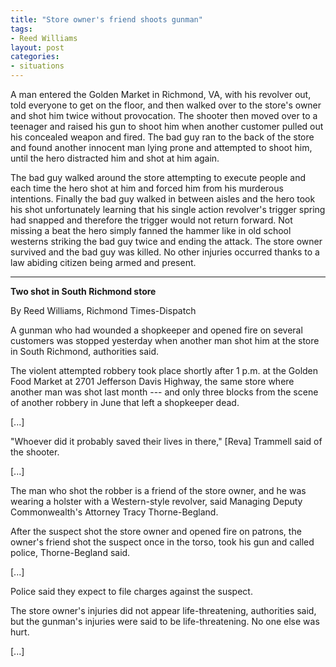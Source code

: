 ```yaml
---
title: "Store owner's friend shoots gunman"
tags:
- Reed Williams
layout: post
categories:
- situations
---
```


A man entered the Golden Market in Richmond, VA, with his revolver out, told everyone to get on the floor, and then walked over to the store's owner and shot him twice without provocation. The shooter then moved over to a teenager and raised his gun to shoot him when another customer pulled out his concealed weapon and fired. The bad guy ran to the back of the store and found another innocent man lying prone and attempted to shoot him, until the hero distracted him and shot at him again.

The bad guy walked around the store attempting to execute people and each time the hero shot at him and forced him from his murderous intentions. Finally the bad guy walked in between aisles and the hero took his shot unfortunately learning that his single action revolver's trigger spring had snapped and therefore the trigger would not return forward. Not missing a beat the hero simply fanned the hammer like in old school westerns striking the bad guy twice and ending the attack. The store owner survived and the bad guy was killed. No other injuries occurred thanks to a law abiding citizen being armed and present.

---

**Two shot in South Richmond store**

By Reed Williams, Richmond Times-Dispatch

A gunman who had wounded a shopkeeper and opened fire on several customers was stopped yesterday when another man shot him at the store in South Richmond, authorities said.

The violent attempted robbery took place shortly after 1 p.m. at the Golden Food Market at 2701 Jefferson Davis Highway, the same store where another man was shot last month --- and only three blocks from the scene of another robbery in June that left a shopkeeper dead.

[...]

"Whoever did it probably saved their lives in there," [Reva] Trammell said of the shooter.

[...]

The man who shot the robber is a friend of the store owner, and he was wearing a holster with a Western-style revolver, said Managing Deputy Commonwealth's Attorney Tracy Thorne-Begland.

After the suspect shot the store owner and opened fire on patrons, the owner's friend shot the suspect once in the torso, took his gun and called police, Thorne-Begland said.

[...]

Police said they expect to file charges against the suspect.

The store owner's injuries did not appear life-threatening, authorities said, but the gunman's injuries were said to be life-threatening. No one else was hurt.

[...]
